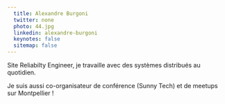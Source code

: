 ```yaml
---
  title: Alexandre Burgoni
  twitter: none
  photo: 44.jpg
  linkedin: alexandre-burgoni
  keynotes: false
  sitemap: false
---
```

Site Reliabilty Engineer, je travaille avec des systèmes distribués au quotidien.

Je suis aussi co-organisateur de conférence (Sunny Tech) et de meetups sur Montpellier !
